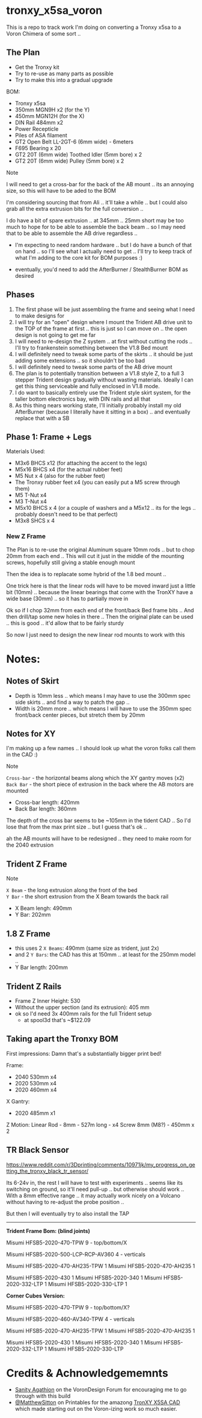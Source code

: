 # tronxy_x5sa_voron

This is a repo to track work I'm doing on converting a Tronxy x5sa to a Voron Chimera of some sort .. 

## The Plan

* Get the Tronxy kit
* Try to re-use as many parts as possible
* Try to make this into a gradual upgrade

BOM:
* Tronxy x5sa
* 350mm MGN9H x2 (for the Y)
* 450mm MGN12H (for the X)
* DIN Rail 484mm x2
* Power Recepticle
* Piles of ASA filament
* GT2 Open Belt LL-2GT-6 (6mm wide) - 6meters
* F695 Bearing x 20
* GT2 20T (6mm wide) Toothed Idler (5mm bore) x 2
* GT2 20T (6mm wide) Pulley (5mm bore) x 2

> [!NOTE]
> I will need to get a cross-bar for the back of the AB mount .. its an annoying size, so this will have to be aded to the BOM
>
> I'm considering sourcing that from Ali .. it'll take a while .. but I could also grab all the extra extrusion bits for the full conversion ..
> 
> I do have a bit of spare extrusion .. at 345mm .. 25mm short may be too much to hope for to be able to assemble the back beam .. so I may need that to be able to assemble the AB drive regardless ..

* I'm expecting to need random hardware .. but I do have a bunch of that on hand .. so I'll see what I actually need to get .. I'll try to keep track of what I'm adding to the core kit for BOM purposes :)

* eventually, you'd need to add the AfterBurner / StealthBurner BOM as desired

## Phases

1. The first phase will be just assembling the frame and seeing what I need to make designs for
2. I will try for an "open" design where I mount the Trident AB drive unit to the TOP of the frame at first .. this is just so I can move on .. the open design is not going to get me far
3. I will need to re-design the Z system .. at first without cutting the rods .. I'll try to frankenstein something between the V1.8 Bed mount
4. I will definitely need to tweak some parts of the skirts .. it should be just adding some extensions .. so it shouldn't be too bad
5. I will definitely need to tweak some parts of the AB drive mount
6. The plan is to potentially transition between a V1.8 style Z, to a full 3 stepper Trident design gradually without wasting materials. Ideally I can get this thing serviceable and fully enclosed in V1.8 mode.
7. I do want to basically entirely use the Trident style skirt system, for the taller bottom electronics bay, with DIN rails and all that
8. As this thing nears working state, I'll initially probably install my old AfterBurner (because I literally have it sitting in a box) .. and eventually replace that with a SB

## Phase 1: Frame + Legs

Materials Used:
* M3x6 BHCS x12 (for attaching the accent to the legs)
* M5x16 BHCS x4 (for the actual rubber feet)
* M5 Nut x 4 (also for the rubber feet)
* The Tronxy rubber feet x4 (you can easily put a M5 screw through them)
* M5 T-Nut x4
* M3 T-Nut x4
* M5x10 BHCS x 4 (or a couple of washers and a M5x12 .. its for the legs .. probably doesn't need to be that perfect)
* M3x8 SHCS x 4

### New Z Frame

The Plan is to re-use the original Aluminum square 10mm rods .. but to chop 20mm from each end .. 
This will cut it just in the middle of the mounting screws, hopefully still giving a stable enough mount

Then the idea is to replacate some hybrid of the 1.8 bed mount .. 

One trick here is that the linear rods will have to be moved inward just a little bit (10mm) .. because the linear bearings that come with the TronXY have a wide base (30mm) .. so it has to partially move in

Ok so if I chop 32mm from each end of the front/back Bed frame bits .. 
And then drill/tap some new holes in there .. 
Then the original plate can be used .. this is good .. it'd allow that to be fairly sturdy

So now I just need to design the new linear rod mounts to work with this

# Notes:

## Notes of Skirt

* Depth is 10mm less .. which means I may have to use the 300mm spec side skirts .. and find a way to patch the gap .. 
* Width is 20mm more .. which means I will have to use the 350mm spec front/back center pieces, but stretch them by 20mm

## Notes for XY

I'm making up a few names .. I should look up what the voron folks call them in the CAD :)

> [!NOTE]
> `Cross-bar` - the horizontal beams along which the XY gantry moves (x2)<br/>
> `Back Bar` - the short piece of extrusion in the back where the AB motors are mounted

* Cross-bar length: 420mm
* Back Bar length: 360mm

The depth of the cross bar seems to be ~105mm in the tident CAD .. So I'd lose that from the max print size .. but I guess that's ok .. 

ah the AB mounts will have to be redesigned .. they need to make room for the 2040 extrusion

## Trident Z Frame

> [!NOTE]
> `X Beam` - the long extrusion along the front of the bed<br/>
> `Y Bar` - the short extrusion from the X Beam towards the back rail

* X Beam lengh: 490mm
* Y Bar: 202mm

## 1.8 Z Frame

* this uses 2 `X Beams`: 490mm (same size as trident, just 2x)
* and 2 `Y Bars`: the CAD has this at 150mm .. at least for the 250mm model .. 
* Y Bar length: 200mm

## Trident Z Rails

* Frame Z Inner Height: 530			
* Without the upper section (and its extrusion): 405 mm
* ok so I'd need 3x 400mm rails for the full Trident setup
  * at spool3d that's ~$122.09

## Taking apart the Tronxy BOM

First impressions:
Damn that's a substantially bigger print bed!

Frame:
* 2040 530mm x4
* 2020 530mm x4
* 2020 460mm x4

X Gantry:
* 2020 485mm x1

Z Motion:
Linear Rod - 8mm - 527m long - x4
Screw 8mm (M8?) - 450mm x 2

## TR Black Sensor

https://www.reddit.com/r/3Dprinting/comments/10971jk/my_progress_on_getting_the_tronxy_black_tr_sensor/

Its 6-24v in, the rest I will have to test with experiments .. seems like its switching on ground, so it'll need pull-up .. but otherwise should work .. 
With a 8mm effective range .. it may actually work nicely on a Volcano without having to re-adjust the probe position .. 

But then I will eventually try to also install the TAP

---

**Trident Frame Bom: (blind joints)**

Misumi HFSB5-2020-470-TPW	9 - top/bottom/X

Misumi HFSB5-2020-500-LCP-RCP-AV360	4 - verticals

Misumi HFSB5-2020-470-AH235-TPW	1
Misumi HFSB5-2020-470-AH235	1

Misumi HFSB5-2020-430	1
Misumi HFSB5-2020-340	1
Misumi HFSB5-2020-332-LTP	1
Misumi HFSB5-2020-330-LTP	1

**Corner Cubes Version:**

Misumi HFSB5-2020-470-TPW	9 - top/bottom/X?

Misumi HFSB5-2020-460-AV340-TPW	4 - verticals

Misumi HFSB5-2020-470-AH235-TPW	1
Misumi HFSB5-2020-470-AH235	1

Misumi HFSB5-2020-430	1
Misumi HFSB5-2020-340	1
Misumi HFSB5-2020-332-LTP	1
Misumi HFSB5-2020-330-LTP


# Credits & Achnowledgememnts

* [Sanity Agathion](https://forum.vorondesign.com/members/sanity-agathion.13/) on the VoronDesign Forum for encouraging me to go through with this build
* [@MatthewSitton](https://www.printables.com/@MatthewSitton_362947) on Printables for the amazong [TronXY X5SA CAD](https://www.printables.com/model/372048-tronxy-x5sa-full-cad-model) which made starting out on the Voron-izing work so much easier.
